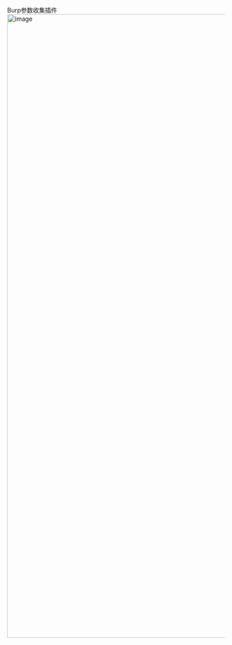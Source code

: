 Burp参数收集插件
<img width="1440" alt="image" src="https://user-images.githubusercontent.com/90015694/189888327-2cf92d83-28e0-48cb-983c-13c610433af9.png">
